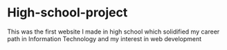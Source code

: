 # High-school-project

This was the first website I made in high school which solidified my career path in Information Technology and my interest in web development

